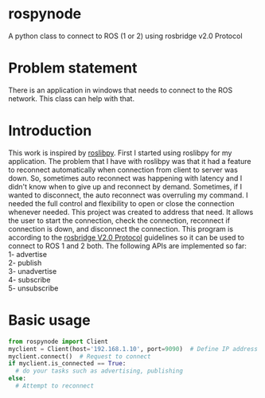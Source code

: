 # rospynode
A python class to connect to ROS (1 or 2) using rosbridge v2.0 Protocol
# Problem statement
There is an application in windows that needs to connect to the ROS network. This class can help with that.
# Introduction
This work is inspired by [roslibpy](https://github.com/gramaziokohler/roslibpy). First I started using roslibpy for my application. The problem that I have with roslibpy was that it had a feature to reconnect automatically when connection from client to server was down. So, sometimes auto reconnect was happening with latency and I didn't know when to give up and reconnect by demand. Sometimes, if I wanted to disconnect, the auto reconnect was overruling my command.
I needed the full control and flexibility to open or close the connection whenever needed. This project was created to address that need. It allows the user to start the connection, check the connection, reconnect if connection is down, and disconnect the connection.
This program is according to the [rosbridge V2.0 Protocol](https://github.com/RobotWebTools/rosbridge_suite/blob/develop/ROSBRIDGE_PROTOCOL.md) guidelines so it can be used to connect to ROS 1 and 2 both. The following APIs are implemented so far:  
1- advertise  
2- publish  
3- unadvertise  
4- subscribe  
5- unsubscribe  
# Basic usage  
```python
from rospynode import Client
myclient = Client(host='192.168.1.10', port=9090)  # Define IP address and port of the rosbridge server
myclient.connect()  # Request to connect
if myclient.is_connected == True:
  # do your tasks such as advertising, publishing
else:
  # Attempt to reconnect
```
  
